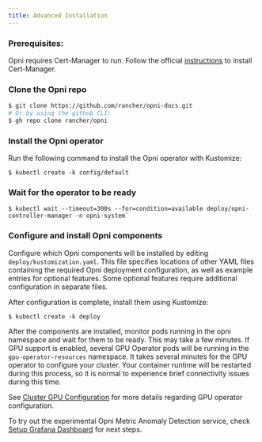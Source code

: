 ```yaml
---
title: Advanced Installation
---
```



### Prerequisites:

Opni requires Cert-Manager to run. Follow the official [instructions](https://cert-manager.io/docs/installation/) to install Cert-Manager.

### Clone the Opni repo 

```bash
$ git clone https://github.com/rancher/opni-docs.git
# Or by using the github CLI:
$ gh repo clone rancher/opni
```

### Install the Opni operator
Run the following command to install the Opni operator with Kustomize:
```
$ kubectl create -k config/default
```
### Wait for the operator to be ready
```
$ kubectl wait --timeout=300s --for=condition=available deploy/opni-controller-manager -n opni-system`
```
### Configure and install Opni components

Configure which Opni components will be installed by editing `deploy/kustomization.yaml`. 
This file specifies locations of other YAML files containing the required Opni
deployment configuration, as well as example entries for optional features. 
Some optional features require additional configuration in separate files.

After configuration is complete, install them using Kustomize:
```
$ kubectl create -k deploy
```
After the components are installed, monitor pods running in the opni namespace
and wait for them to be ready. This may take a few minutes. If GPU support is
enabled, several GPU Operator pods will be running in the `gpu-operator-resources`
namespace. It takes several minutes for the GPU operator to configure your cluster.
Your container runtime will be restarted during this process, so it is normal to
experience brief connectivity issues during this time.

See [Cluster GPU Configuration](../setup/gpu.md) for more details
regarding GPU operator configuration.

To try out the experimental Opni Metric Anomaly Detection service, check [Setup Grafana Dashboard](../setup/setup-grafana-dashboard.md) for next steps.
